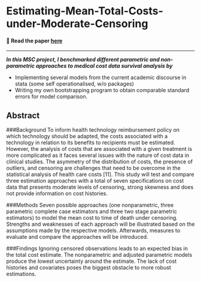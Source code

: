 # Estimating-Mean-Total-Costs-under-Moderate-Censoring


#### 📝 Read the paper [here](https://github.com/JonasWeinert/Estimating-Mean-Total-Costs-under-Moderate-Censoring/blob/main/Weinert_MeanCostUnderModerateCensoring.docx)
---

***In this MSC project, I benchmarked different parametric and non-parametric approaches to medical cost data survival analysis by***
- Implementing several models from the current academic discourse in stata (some self operationalised, w/o packages)
- Writing my own bootstrapping program to obtain comparable standard errors for model comparison.


## Abstract
###Background
To inform health technology reimbursement policy on which technology should be adapted, the costs associated with a technology in relation to its benefits to recipients must be estimated. However, the analysis of costs that are associated with a given treatment is more complicated as it faces several issues with the nature of cost data in clinical studies. The asymmetry of the distribution of costs, the presence of outliers, and censoring are challenges that need to be overcome in the statistical analysis of health care costs [11].
This study will test and compare three estimation approaches with a total of seven specifications on cost data that presents moderate levels of censoring, strong skewness and does not provide information on cost histories.

###Methods
Seven possible approaches (one nonparametric, three parametric complete case estimators and three two stage parametric estimators) to model the mean cost to time of death under censoring. Strengths and weaknesses of each approach will be illustrated based on the assumptions made by the respective models. Afterwards, measures to evaluate and compare the approaches will be introduced.

###Findings
Ignoring censored observations leads to an expected bias in the total cost estimate. The nonparametric and adjusted parametric models produce the lowest uncertainty around the estimate. The lack of cost histories and covariates poses the biggest obstacle to more robust estimations.



